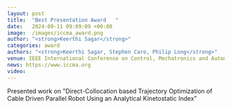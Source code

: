 ```yaml
---
layout: post
title:  "Best Presentation Award   "
date:   2024-09-11 09:09:09 +00:00
image:  /images/iccma_award.png
author: "<strong>Keerthi Sagar</strong>"
categories: award
authors: "<strong>Keerthi Sagar, Stephen Caro, Philip Long</strong>"
venue: IEEE International Conference on Control, Mechatronics and Automation (ICCMA, 2024), London, UK.
news: https://www.iccma.org
video: 
---
```

Presented work on "Direct-Collocation based Trajectory Optimization of Cable Driven Parallel Robot Using an Analytical Kinetostatic Index"  

